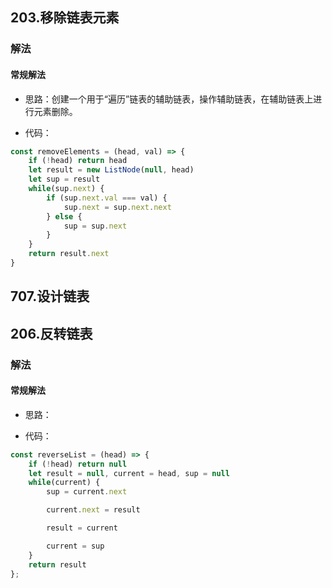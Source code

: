 ##  203.移除链表元素  

### 解法

#### 常规解法

- 思路：创建一个用于“遍历”链表的辅助链表，操作辅助链表，在辅助链表上进行元素删除。

- 代码：

```js
const removeElements = (head, val) => {
    if (!head) return head
    let result = new ListNode(null, head)
    let sup = result
    while(sup.next) {
        if (sup.next.val === val) {
            sup.next = sup.next.next
        } else {
            sup = sup.next
        }
    }
    return result.next
}
```

## 707.设计链表


## 206.反转链表

### 解法

#### 常规解法

- 思路：

- 代码：

```js
const reverseList = (head) => {
    if (!head) return null
    let result = null, current = head, sup = null
    while(current) {
        sup = current.next

        current.next = result

        result = current

        current = sup
    }
    return result
};
```
